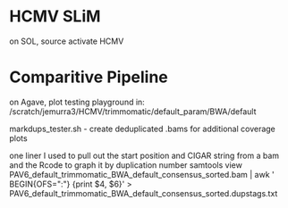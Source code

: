 # HCMV SLiM
on SOL, source activate HCMV 

# Comparitive Pipeline
on Agave, plot testing playground in: /scratch/jemurra3/HCMV/trimmomatic/default_param/BWA/default 

markdups_tester.sh - create deduplicated .bams for additional coverage plots

one liner I used to pull out the start position and CIGAR string from a bam and the Rcode to graph it by duplication number
samtools view PAV6_default_trimmomatic_BWA_default_consensus_sorted.bam | awk '
BEGIN{OFS=":"} {print $4, $6}' > PAV6_default_trimmomatic_BWA_default_consensus_sorted.dupstags.txt
